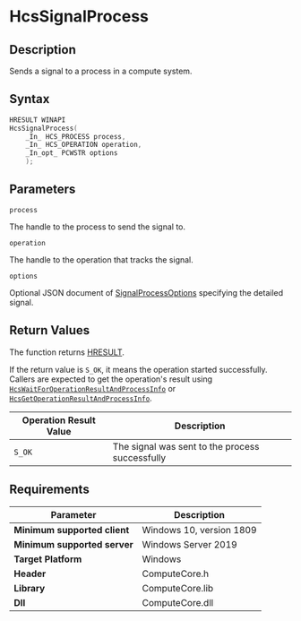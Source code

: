 # HcsSignalProcess

## Description

Sends a signal to a process in a compute system.

## Syntax

```cpp
HRESULT WINAPI
HcsSignalProcess(
    _In_ HCS_PROCESS process,
    _In_ HCS_OPERATION operation,
    _In_opt_ PCWSTR options
    );
```

## Parameters

`process`

The handle to the process to send the signal to.

`operation`

The handle to the operation that tracks the signal.

`options`

Optional JSON document of [SignalProcessOptions](./../SchemaReference.md#SignalProcessOptions) specifying the detailed signal.

## Return Values

The function returns [HRESULT](./HCSHResult.md).

If the return value is `S_OK`, it means the operation started successfully. Callers are expected to get the operation's result using [`HcsWaitForOperationResultAndProcessInfo`](./HcsWaitForOperationResultAndProcessInfo.md) or [`HcsGetOperationResultAndProcessInfo`](./HcsGetOperationResultAndProcessInfo.md).

| Operation Result Value | Description |
| -- | -- |
| `S_OK` | The signal was sent to the process successfully |

## Requirements

|Parameter|Description|
|---|---|
| **Minimum supported client** | Windows 10, version 1809 |
| **Minimum supported server** | Windows Server 2019 |
| **Target Platform** | Windows |
| **Header** | ComputeCore.h |
| **Library** | ComputeCore.lib |
| **Dll** | ComputeCore.dll |